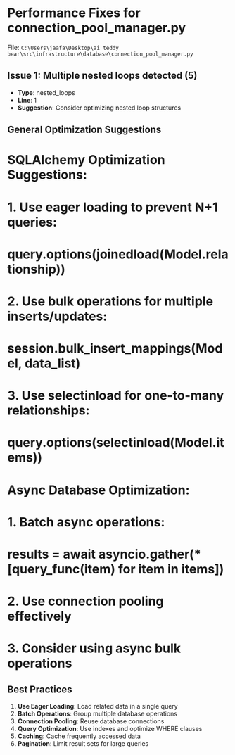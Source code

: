 # Performance Fixes for connection_pool_manager.py

File: `C:\Users\jaafa\Desktop\ai teddy bear\src\infrastructure\database\connection_pool_manager.py`

## Issue 1: Multiple nested loops detected (5)
- **Type**: nested_loops
- **Line**: 1
- **Suggestion**: Consider optimizing nested loop structures

## General Optimization Suggestions

# SQLAlchemy Optimization Suggestions:
# 1. Use eager loading to prevent N+1 queries:
#    query.options(joinedload(Model.relationship))
# 2. Use bulk operations for multiple inserts/updates:
#    session.bulk_insert_mappings(Model, data_list)
# 3. Use selectinload for one-to-many relationships:
#    query.options(selectinload(Model.items))


# Async Database Optimization:
# 1. Batch async operations:
#    results = await asyncio.gather(*[query_func(item) for item in items])
# 2. Use connection pooling effectively
# 3. Consider using async bulk operations

## Best Practices

1. **Use Eager Loading**: Load related data in a single query
2. **Batch Operations**: Group multiple database operations
3. **Connection Pooling**: Reuse database connections
4. **Query Optimization**: Use indexes and optimize WHERE clauses
5. **Caching**: Cache frequently accessed data
6. **Pagination**: Limit result sets for large queries
